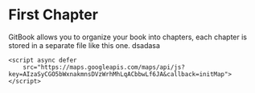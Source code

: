 # First Chapter

GitBook allows you to organize your book into chapters, each chapter is stored in a separate file like this one.
dsadasa
```
<script async defer
    src="https://maps.googleapis.com/maps/api/js?key=AIzaSyCGO5bWxnakmnsDVzWrhMhLqACbbwLf6JA&callback=initMap">
</script>
```